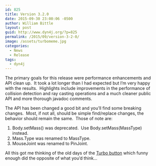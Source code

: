 ```yaml
---
id: 825
title: Version 3.2.0
date: 2015-09-30 23:00:06 -0500
author: William Bittle
layout: post
guid: http://www.dyn4j.org/?p=825
permalink: /2015/09/version-3-2-0/
image: /assets/turbomeme.jpg
categories:
  - News
  - Release
tags:
  - dyn4j
---
```

The primary goals for this release were performance enhancements and API clean up.  It took a lot longer than I had expected but I&#8217;m very happy with the results.  Highlights include improvements in the performance of collision detection and ray casting operations and a much cleaner public API and more thorough javadoc comments.

The API has been changed a good bit and you&#8217;ll find some breaking changes.  Most, if not all, should be simple find/replace changes, the behavior should remain the same.  Those of note are:

  1. Body.setMass() was deprecated.  Use Body.setMass(MassType) instead.
  2. Mass.Type was renamed to MassType.
  3. MouseJoint was renamed to PinJoint.

All this got me thinking of the old days of the <a onclick="javascript:pageTracker._trackPageview('/outgoing/en.wikipedia.org/wiki/Turbo_button');"  href="https://en.wikipedia.org/wiki/Turbo_button" target="_blank">Turbo button</a> which funny enough did the opposite of what you&#8217;d think&#8230;

&nbsp;